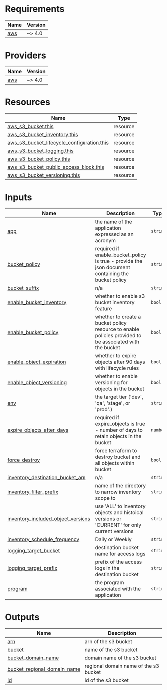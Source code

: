 <!-- BEGIN_TF_DOCS -->
# Requirements

| Name | Version |
|------|---------|
| <a name="requirement_aws"></a> [aws](#requirement\_aws) | ~> 4.0 |

# Providers

| Name | Version |
|------|---------|
| <a name="provider_aws"></a> [aws](#provider\_aws) | ~> 4.0 |

# Resources

| Name | Type |
|------|------|
| [aws_s3_bucket.this](https://registry.terraform.io/providers/hashicorp/aws/latest/docs/resources/s3_bucket) | resource |
| [aws_s3_bucket_inventory.this](https://registry.terraform.io/providers/hashicorp/aws/latest/docs/resources/s3_bucket_inventory) | resource |
| [aws_s3_bucket_lifecycle_configuration.this](https://registry.terraform.io/providers/hashicorp/aws/latest/docs/resources/s3_bucket_lifecycle_configuration) | resource |
| [aws_s3_bucket_logging.this](https://registry.terraform.io/providers/hashicorp/aws/latest/docs/resources/s3_bucket_logging) | resource |
| [aws_s3_bucket_policy.this](https://registry.terraform.io/providers/hashicorp/aws/latest/docs/resources/s3_bucket_policy) | resource |
| [aws_s3_bucket_public_access_block.this](https://registry.terraform.io/providers/hashicorp/aws/latest/docs/resources/s3_bucket_public_access_block) | resource |
| [aws_s3_bucket_versioning.this](https://registry.terraform.io/providers/hashicorp/aws/latest/docs/resources/s3_bucket_versioning) | resource |

# Inputs

| Name | Description | Type | Default | Required |
|------|-------------|------|---------|:--------:|
| <a name="input_app"></a> [app](#input\_app) | the name of the application expressed as an acronym | `string` | n/a | yes |
| <a name="input_bucket_policy"></a> [bucket\_policy](#input\_bucket\_policy) | required if enable\_bucket\_policy is true - provide the json document containing the bucket policy | `string` | `null` | no |
| <a name="input_bucket_suffix"></a> [bucket\_suffix](#input\_bucket\_suffix) | n/a | `string` | n/a | yes |
| <a name="input_enable_bucket_inventory"></a> [enable\_bucket\_inventory](#input\_enable\_bucket\_inventory) | whether to enable s3 bucket inventory feature | `bool` | `false` | no |
| <a name="input_enable_bucket_policy"></a> [enable\_bucket\_policy](#input\_enable\_bucket\_policy) | whether to create a bucket policy resource to enable policies provided to be associated with the bucket | `bool` | n/a | yes |
| <a name="input_enable_object_expiration"></a> [enable\_object\_expiration](#input\_enable\_object\_expiration) | whether to expire objects after 90 days with lifecycle rules | `bool` | `false` | no |
| <a name="input_enable_object_versioning"></a> [enable\_object\_versioning](#input\_enable\_object\_versioning) | whether to enable versioning for objects in the bucket | `bool` | `true` | no |
| <a name="input_env"></a> [env](#input\_env) | the target tier ('dev', 'qa', 'stage', or 'prod'.) | `string` | n/a | yes |
| <a name="input_expire_objects_after_days"></a> [expire\_objects\_after\_days](#input\_expire\_objects\_after\_days) | required if expire\_objects is true - number of days to retain objects in the bucket | `number` | `90` | no |
| <a name="input_force_destroy"></a> [force\_destroy](#input\_force\_destroy) | force terraform to destroy bucket and all objects within bucket | `bool` | `false` | no |
| <a name="input_inventory_destination_bucket_arn"></a> [inventory\_destination\_bucket\_arn](#input\_inventory\_destination\_bucket\_arn) | n/a | `string` | `null` | no |
| <a name="input_inventory_filter_prefix"></a> [inventory\_filter\_prefix](#input\_inventory\_filter\_prefix) | name of the directory to narrow inventory scope to | `string` | `null` | no |
| <a name="input_inventory_included_object_versions"></a> [inventory\_included\_object\_versions](#input\_inventory\_included\_object\_versions) | use 'ALL' to inventory objects and histoical versions or 'CURRENT' for only current versions | `string` | `null` | no |
| <a name="input_inventory_schedule_frequency"></a> [inventory\_schedule\_frequency](#input\_inventory\_schedule\_frequency) | Daily or Weekly | `string` | `null` | no |
| <a name="input_logging_target_bucket"></a> [logging\_target\_bucket](#input\_logging\_target\_bucket) | destination bucket name for access logs | `string` | `null` | no |
| <a name="input_logging_target_prefix"></a> [logging\_target\_prefix](#input\_logging\_target\_prefix) | prefix of the access logs in the destination bucket | `string` | `null` | no |
| <a name="input_program"></a> [program](#input\_program) | the program associated with the application | `string` | n/a | yes |

# Outputs

| Name | Description |
|------|-------------|
| <a name="output_arn"></a> [arn](#output\_arn) | arn of the s3 bucket |
| <a name="output_bucket"></a> [bucket](#output\_bucket) | name of the s3 bucket |
| <a name="output_bucket_domain_name"></a> [bucket\_domain\_name](#output\_bucket\_domain\_name) | domain name of the s3 bucket |
| <a name="output_bucket_regional_domain_name"></a> [bucket\_regional\_domain\_name](#output\_bucket\_regional\_domain\_name) | regional domain name of the s3 bucket |
| <a name="output_id"></a> [id](#output\_id) | id of the s3 bucket |
<!-- END_TF_DOCS -->